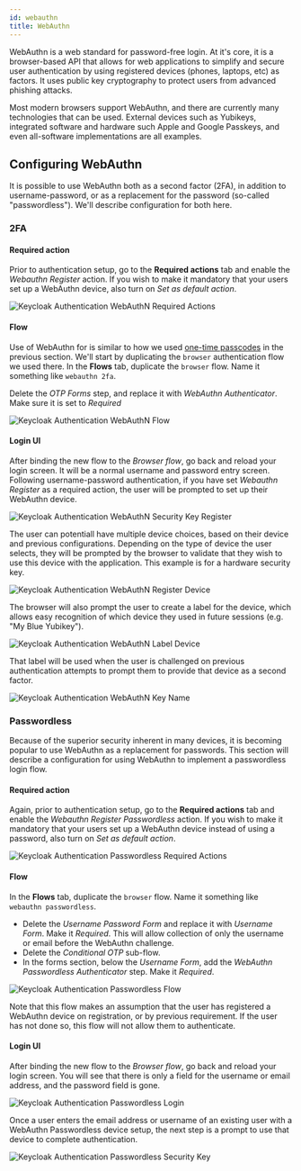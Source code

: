 ```yaml
---
id: webauthn
title: WebAuthn
---
```


WebAuthn is a web standard for password-free login. At it's core, it is a browser-based API that allows for web applications to simplify and secure user authentication by using registered devices (phones, laptops, etc) as factors. It uses public key cryptography to protect users from advanced phishing attacks.

Most modern browsers support WebAuthn, and there are currently many technologies that can be used. External devices such as Yubikeys, integrated software and hardware such Apple and Google Passkeys, and even all-software implementations are all examples.

## Configuring WebAuthn

It is possible to use WebAuthn both as a second factor (2FA), in addition to username-password, or as a replacement for the password (so-called "passwordless"). We'll describe configuration for both here.

### 2FA

#### Required action

Prior to authentication setup, go to the **Required actions** tab and enable the _Webauthn Register_ action. If you wish to make it mandatory that your users set up a WebAuthn device, also turn on _Set as default action_.

![Keycloak Authentication WebAuthN Required Actions](/docs/auth-webauthn-2fa-ra.png)

#### Flow

Use of WebAuthn for is similar to how we used [one-time passcodes](../otps) in the previous section. We'll start by duplicating the `browser` authentication flow we used there. In the **Flows** tab, duplicate the `browser` flow. Name it something like `webauthn 2fa`.

Delete the _OTP Forms_ step, and replace it with _WebAuthn Authenticator_. Make sure it is set to _Required_

![Keycloak Authentication WebAuthN Flow](/docs/auth-webauthn-2fa-flow.png)

#### Login UI

After binding the new flow to the _Browser flow_, go back and reload your login screen. It will be a normal username and password entry screen. Following username-password authentication, if you have set _Webauthn Register_ as a required action, the user will be prompted to set up their WebAuthn device.

![Keycloak Authentication WebAuthN Security Key Register](/docs/auth-webauthn-register.png)

The user can potentiall have multiple device choices, based on their device and previous configurations. Depending on the type of device the user selects, they will be prompted by the browser to validate that they wish to use this device with the application. This example is for a hardware security key.

![Keycloak Authentication WebAuthN Register Device](/docs/auth-webauthn-register-device.png)

The browser will also prompt the user to create a label for the device, which allows easy recognition of which device they used in future sessions (e.g. "My Blue Yubikey").

![Keycloak Authentication WebAuthN Label Device](/docs/auth-webauthn-register-label.png)

That label will be used when the user is challenged on previous authentication attempts to prompt them to provide that device as a second factor.

![Keycloak Authentication WebAuthN Key Name](/docs/auth-webauthn-2fa-key.png)

### Passwordless

Because of the superior security inherent in many devices, it is becoming popular to use WebAuthn as a replacement for passwords. This section will describe a configuration for using WebAuthn to implement a passwordless login flow.

#### Required action

Again, prior to authentication setup, go to the **Required actions** tab and enable the _Webauthn Register Passwordless_ action. If you wish to make it mandatory that your users set up a WebAuthn device instead of using a password, also turn on _Set as default action_.

![Keycloak Authentication Passwordless Required Actions](/docs/auth-webauthn-passwordless-ra.png)

#### Flow

In the **Flows** tab, duplicate the `browser` flow. Name it something like `webauthn passwordless`.

- Delete the _Username Password Form_ and replace it with _Username Form_. Make it _Required_. This will allow collection of only the username or email before the WebAuthn challenge.
- Delete the _Conditional OTP_ sub-flow.
- In the forms section, below the _Username Form_, add the _WebAuthn Passwordless Authenticator_ step. Make it _Required_.

![Keycloak Authentication Passwordless Flow](/docs/auth-webauthn-passwordless-flow.png)

Note that this flow makes an assumption that the user has registered a WebAuthn device on registration, or by previous requirement. If the user has not done so, this flow will not allow them to authenticate.

#### Login UI

After binding the new flow to the _Browser flow_, go back and reload your login screen. You will see that there is only a field for the username or email address, and the password field is gone.

![Keycloak Authentication Passwordless Login](/docs/auth-webauthn-passwordless-login.png)

Once a user enters the email address or username of an existing user with a WebAuthn Passwordless device setup, the next step is a prompt to use that device to complete authentication.

![Keycloak Authentication Passwordless Security Key](/docs/auth-webauthn-passwordless-key.png)
